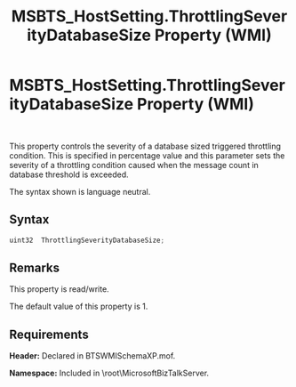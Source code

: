 ﻿---
title: MSBTS_HostSetting.ThrottlingSeverityDatabaseSize Property (WMI)
TOCTitle: MSBTS_HostSetting.ThrottlingSeverityDatabaseSize Property (WMI)
ms:assetid: ff74a03c-fd19-4148-9f65-e65ef7f80213
ms:mtpsurl: https://msdn.microsoft.com/en-us/library/Gg678645(v=BTS.80)
ms:contentKeyID: 51533830
ms.date: 08/30/2017
mtps_version: v=BTS.80
---

# MSBTS\_HostSetting.ThrottlingSeverityDatabaseSize Property (WMI)

 

This property controls the severity of a database sized triggered throttling condition. This is specified in percentage value and this parameter sets the severity of a throttling condition caused when the message count in database threshold is exceeded.

The syntax shown is language neutral.

## Syntax

```C#
uint32  ThrottlingSeverityDatabaseSize;  
```

## Remarks

This property is read/write.

The default value of this property is 1.

## Requirements

**Header:** Declared in BTSWMISchemaXP.mof.

**Namespace:** Included in \\root\\MicrosoftBizTalkServer.

